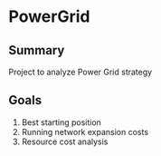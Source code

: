 # PowerGrid

## Summary

Project to analyze Power Grid strategy

## Goals

1. Best starting position
1. Running network expansion costs
1. Resource cost analysis